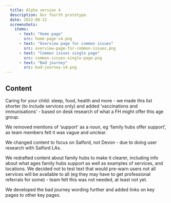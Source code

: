 ```yaml
---
  title: Alpha version 4
  description: Our fourth prototype.
  date: 2022-08-12
  screenshots:
    items:
      - text: "Home page"
        src: home-page-s4.png
      - text: "Overview page for common issues"
        src: overview-page-for-common-issues.png
      - text: "Common issues single page"
        src: common-issues-single-page.png
      - text: "Bad journey"
        src: bad-journey-s4.png
---
```


## Content

Caring for your child: sleep, food, health and more - we made this list shorter (to include services only) and added ‘vaccinations and immunisations’ - based on desk research of what a FH might offer this age group.

We removed mentions of ‘support’ as a noun, eg ‘family hubs offer support’, as team members felt it was vague and unclear.

We changed content to focus on Salford, not Devon - due to doing user research with Salford LAs.

We redrafted content about family hubs to make it clearer, including info about what ages family hubs support as well as examples of services, and locations. We decided not to test text that would pre-warn users not all services will be available to all (eg they may have to get professional referrals for some) - team felt this was not needed, at least not yet.

We developed the bad journey wording further and added links on key pages to other key pages.
